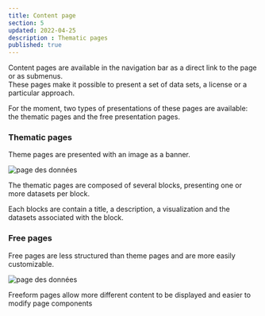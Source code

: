 ```yaml
---
title: Content page
section: 5
updated: 2022-04-25
description : Thematic pages
published: true
---
```


Content pages are available in the navigation bar as a direct link to the page or as submenus.  
These pages make it possible to present a set of data sets, a license or a particular approach.

For the moment, two types of presentations of these pages are available: the thematic pages and the free presentation pages.

### Thematic pages

Theme pages are presented with an image as a banner.

![page des données](./images/user-guide-frontoffice/thematique.png)

The thematic pages are composed of several blocks, presenting one or more datasets per block.

Each blocks are contain a title, a description, a visualization and the datasets associated with the block.

### Free pages

Free pages are less structured than theme pages and are more easily customizable.

![page des données](./images/user-guide-frontoffice/libre.png)

Freeform pages allow more different content to be displayed and easier to modify page components

